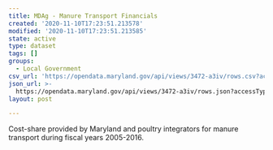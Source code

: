 ```yaml
---
title: MDAg - Manure Transport Financials
created: '2020-11-10T17:23:51.213578'
modified: '2020-11-10T17:23:51.213585'
state: active
type: dataset
tags: []
groups:
  - Local Government
csv_url: 'https://opendata.maryland.gov/api/views/3472-a3iv/rows.csv?accessType=DOWNLOAD'
json_url: >-
  https://opendata.maryland.gov/api/views/3472-a3iv/rows.json?accessType=DOWNLOAD
layout: post

---
```

Cost-share provided by Maryland and poultry integrators for manure transport during fiscal years 2005-2016.
